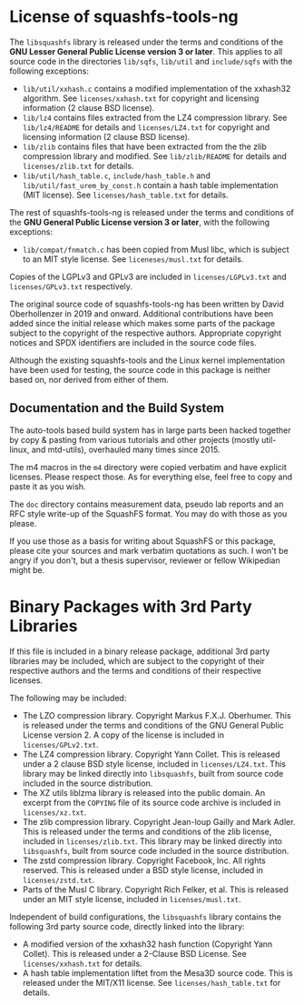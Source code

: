 # License of squashfs-tools-ng

The `libsquashfs` library is released under the terms and conditions of the
**GNU Lesser General Public License version 3 or later**. This applies to
all source code in the directories `lib/sqfs`, `lib/util` and `include/sqfs`
with the following exceptions:

 - `lib/util/xxhash.c` contains a modified implementation of the xxhash32
   algorithm. See `licenses/xxhash.txt` for copyright and licensing
   information (2 clause BSD license).
 - `lib/lz4` contains files extracted from the LZ4 compression library.
   See `lib/lz4/README` for details and `licenses/LZ4.txt` for copyright and
   licensing information (2 clause BSD license).
 - `lib/zlib` contains files that have been extracted from the the zlib
   compression library and modified. See `lib/zlib/README` for details
   and `licenses/zlib.txt` for details.
 - `lib/util/hash_table.c`, `include/hash_table.h` and
   `lib/util/fast_urem_by_const.h` contain a hash table implementation (MIT
   license). See `licenses/hash_table.txt` for details.

The rest of squashfs-tools-ng is released under the terms and conditions of
the **GNU General Public License version 3 or later**, with the following
exceptions:

 - `lib/compat/fnmatch.c` has been copied from Musl libc, which is subject to
   an MIT style license. See `liceneses/musl.txt` for details.

Copies of the LGPLv3 and GPLv3 are included in `licenses/LGPLv3.txt` and
`licenses/GPLv3.txt` respectively.

The original source code of squashfs-tools-ng has been written by David
Oberhollenzer in 2019 and onward. Additional contributions have been added
since the initial release which makes some parts of the package subject to the
copyright of the respective authors. Appropriate copyright notices and SPDX
identifiers are included in the source code files.

Although the existing squashfs-tools and the Linux kernel implementation have
been used for testing, the source code in this package is neither based on,
nor derived from either of them.

## Documentation and the Build System

The auto-tools based build system has in large parts been hacked together by
copy & pasting from various tutorials and other projects (mostly util-linux,
and mtd-utils), overhauled many times since 2015.

The m4 macros in the `m4` directory were copied verbatim and have explicit
licenses. Please respect those. As for everything else, feel free to copy and
paste it as you wish.

The `doc` directory contains measurement data, pseudo lab reports and an RFC
style write-up of the SquashFS format. You may do with those as you please.

If you use those as a basis for writing about SquashFS or this package, please
cite your sources and mark verbatim quotations as such. I won't be angry if you
don't, but a thesis supervisor, reviewer or fellow Wikipedian might be.

# Binary Packages with 3rd Party Libraries

If this file is included in a binary release package, additional 3rd party
libraries may be included, which are subject to the copyright of their
respective authors and the terms and conditions of their respective licenses.

The following may be included:

 - The LZO compression library. Copyright Markus F.X.J. Oberhumer. This is
   released under the terms and conditions of the GNU General Public License
   version 2. A copy of the license is included in `licenses/GPLv2.txt`.
 - The LZ4 compression library. Copyright Yann Collet. This is released under a
   2 clause BSD style license, included in `licenses/LZ4.txt`. This library may
   be linked directly into `libsquashfs`, built from source code included in
   the source distribution.
 - The XZ utils liblzma library is released into the public domain. An excerpt
   from the `COPYING` file of its source code archive is included
   in `licenses/xz.txt`.
 - The zlib compression library. Copyright Jean-loup Gailly and Mark Adler.
   This is released under the terms and conditions of the zlib license,
   included in `licenses/zlib.txt`. This library may be linked directly
   into `libsquashfs`, built from source code included in the source
   distribution.
 - The zstd compression library. Copyright Facebook, Inc. All rights reserved.
   This is released under a BSD style license, included in `licenses/zstd.txt`.
 - Parts of the Musl C library. Copyright Rich Felker, et al.
   This is released under an MIT style license, included in `licenses/musl.txt`.

Independent of build configurations, the `libsquashfs` library contains
the following 3rd party source code, directly linked into the library:

 - A modified version of the xxhash32 hash function (Copyright Yann Collet).
   This is released under a 2-Clause BSD License. See `licenses/xxhash.txt`
   for details.
 - A hash table implementation liftet from the Mesa3D source code. This is
   released under the MIT/X11 license. See `licenses/hash_table.txt` for
   details.

